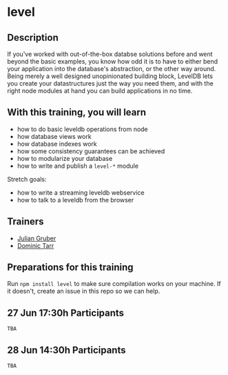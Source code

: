 level
=====================


## Description

If you've worked with out-of-the-box databse solutions before and went beyond the basic examples,
you know how odd it is to have to either bend your application into the database's abstraction, or the other way around.
Being merely a well designed unopinionated building block, LevelDB lets you create your datastructures just the way you need them, and with the right node modules at hand you can build applications in no time.

## With this training, you will learn

- how to do basic leveldb operations from node
- how database views work
- how database indexes work
- how some consistency guarantees can be achieved
- how to modularize your database
- how to write and publish a `level-*` module

Stretch goals:

- how to write a streaming leveldb webservice
- how to talk to a leveldb from the browser

## Trainers

* [Julian Gruber](https://github.com/juliangruber)
* [Dominic Tarr](https://github.com/dominictarr)

## Preparations for this training

Run `npm install level` to make sure compilation works on your machine. If it doesn't, create an issue in this repo so we can help.

## 27 Jun 17:30h Participants

`TBA`

## 28 Jun 14:30h Participants

`TBA`
